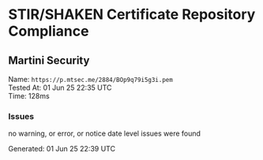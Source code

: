 # STIR/SHAKEN Certificate Repository Compliance

## Martini Security

Name: `https://p.mtsec.me/2884/BOp9q79i5g3i.pem`\
Tested At: 01 Jun 25 22:35 UTC\
Time: 128ms

### Issues

no warning, or error, or notice date level issues were found

Generated: 01 Jun 25 22:39 UTC